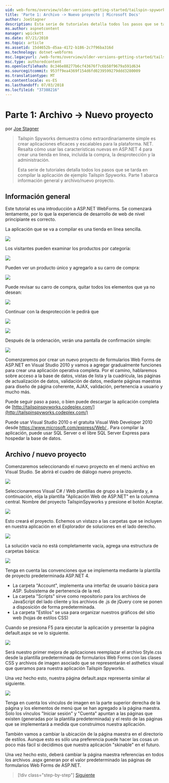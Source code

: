 ```yaml
---
uid: web-forms/overview/older-versions-getting-started/tailspin-spyworks/tailspin-spyworks-part-1
title: 'Parte 1: Archivo -> Nuevo proyecto | Microsoft Docs'
author: JoeStagner
description: Esta serie de tutoriales detalla todos los pasos que se tarda en compilar la aplicación de ejemplo Tailspin Spyworks. Parte 1 abarca información general y archivo/nuevo proyecto.
ms.author: aspnetcontent
manager: wpickett
ms.date: 07/21/2010
ms.topic: article
ms.assetid: 15d4652b-d5aa-4172-b186-2c7f96ba316d
ms.technology: dotnet-webforms
msc.legacyurl: /web-forms/overview/older-versions-getting-started/tailspin-spyworks/tailspin-spyworks-part-1
msc.type: authoredcontent
ms.openlocfilehash: 8c346e88277b6cf43676f7c6b58f9679a591d634
ms.sourcegitcommit: 953ff9ea4369f154d6fd0239599279ddd3280009
ms.translationtype: MT
ms.contentlocale: es-ES
ms.lasthandoff: 07/03/2018
ms.locfileid: "37388216"
---
```

<a name="part-1-file--new-project"></a>Parte 1: Archivo -> Nuevo proyecto
====================
por [Joe Stagner](https://github.com/JoeStagner)

> Tailspin Spyworks demuestra cómo extraordinariamente simple es crear aplicaciones eficaces y escalables para la plataforma. NET. Resalta cómo usar las características nuevas en ASP.NET 4 para crear una tienda en línea, incluida la compra, la desprotección y la administración.
> 
> Esta serie de tutoriales detalla todos los pasos que se tarda en compilar la aplicación de ejemplo Tailspin Spyworks. Parte 1 abarca información general y archivo/nuevo proyecto.


## <a id="_Toc260221666"></a>  Información general

Este tutorial es una introducción a ASP.NET WebForms. Se comenzará lentamente, por lo que la experiencia de desarrollo de web de nivel principiante es correcto.

La aplicación que se va a compilar es una tienda en línea sencilla.

![](tailspin-spyworks-part-1/_static/image1.jpg)


Los visitantes pueden examinar los productos por categoría:

![](tailspin-spyworks-part-1/_static/image2.jpg)

Pueden ver un producto único y agregarlo a su carro de compra:

![](tailspin-spyworks-part-1/_static/image3.jpg)

Puede revisar su carro de compra, quitar todos los elementos que ya no desean:

![](tailspin-spyworks-part-1/_static/image4.jpg)

Continuar con la desprotección le pedirá que

![](tailspin-spyworks-part-1/_static/image5.jpg)

![](tailspin-spyworks-part-1/_static/image6.jpg)

Después de la ordenación, verán una pantalla de confirmación simple:

![](tailspin-spyworks-part-1/_static/image7.jpg)


Comenzaremos por crear un nuevo proyecto de formularios Web Forms de ASP.NET en Visual Studio 2010 y vamos a agregar gradualmente funciones para crear una aplicación operativa completa. Por el camino, hablaremos sobre acceso a la base de datos, vistas de lista y la cuadrícula, las páginas de actualización de datos, validación de datos, mediante páginas maestras para diseño de página coherente, AJAX, validación, pertenencia a usuario y mucho más.

Puede seguir paso a paso, o bien puede descargar la aplicación completa de [http://tailspinspyworks.codeplex.com/](http://tailspinspyworks.codeplex.com/)

Puede usar Visual Studio 2010 o el gratuita Visual Web Developer 2010 desde [ https://www.microsoft.com/express/Web/ ](https://www.microsoft.com/express/Web/). Para compilar la aplicación, puede usar SQL Server o el libre SQL Server Express para hospedar la base de datos.

## <a id="_Toc260221667"></a>  Archivo / nuevo proyecto

Comenzaremos seleccionando el nuevo proyecto en el menú archivo en Visual Studio. Se abrirá el cuadro de diálogo nuevo proyecto.

![](tailspin-spyworks-part-1/_static/image8.jpg)

Seleccionaremos Visual C# / Web plantillas de grupo a la izquierda y, a continuación, elija la plantilla "Aplicación Web de ASP.NET" en la columna central. Nombre del proyecto TailspinSpyworks y presione el botón Aceptar.

![](tailspin-spyworks-part-1/_static/image9.jpg)

Esto creará el proyecto. Echemos un vistazo a las carpetas que se incluyen en nuestra aplicación en el Explorador de soluciones en el lado derecho.

![](tailspin-spyworks-part-1/_static/image10.jpg)

La solución vacía no está completamente vacía, agrega una estructura de carpetas básica:

![](tailspin-spyworks-part-1/_static/image1.png)

Tenga en cuenta las convenciones que se implementa mediante la plantilla de proyecto predeterminada ASP.NET 4.

- La carpeta "Account", implementa una interfaz de usuario básica para ASP. Subsistema de pertenencia de la red.
- La carpeta "Scripts" sirve como repositorio para los archivos de JavaScript del lado cliente y los archivos de .js de jQuery core se ponen a disposición de forma predeterminada.
- La carpeta "Estilos" se usa para organizar nuestros gráficos del sitio web (hojas de estilos CSS)

Cuando se presiona F5 para ejecutar la aplicación y presentar la página default.aspx se ve lo siguiente.

![](tailspin-spyworks-part-1/_static/image11.jpg)

Será nuestro primer mejora de aplicaciones reemplazar el archivo Style.css desde la plantilla predeterminada de formularios Web Forms con las clases CSS y archivos de imagen asociado que se representarán el asthetics visual que queramos para nuestra aplicación Tailspin Spyworks.

Una vez hecho esto, nuestra página default.aspx representa similar al siguiente.

![](tailspin-spyworks-part-1/_static/image12.jpg)

Tenga en cuenta los vínculos de imagen en la parte superior derecha de la página y los elementos de menú que se han agregado a la página maestra. Solo los vínculos "Iniciar sesión" y "Cuenta" apuntan a las páginas que existen (generadas por la plantilla predeterminada) y el resto de las páginas que se implementará a medida que construimos nuestra aplicación.

También vamos a cambiar la ubicación de la página maestra en el directorio de estilos. Aunque esto es sólo una preferencia puede hacer las cosas un poco más fácil si decidimos que nuestra aplicación "skinable" en el futuro.

Una vez hecho esto, deberá cambiar la página maestra referencias en todos los archivos .aspx generan por el valor predeterminado las páginas de formularios Web Forms de ASP.NET.

> [!div class="step-by-step"]
> [Siguiente](tailspin-spyworks-part-2.md)
